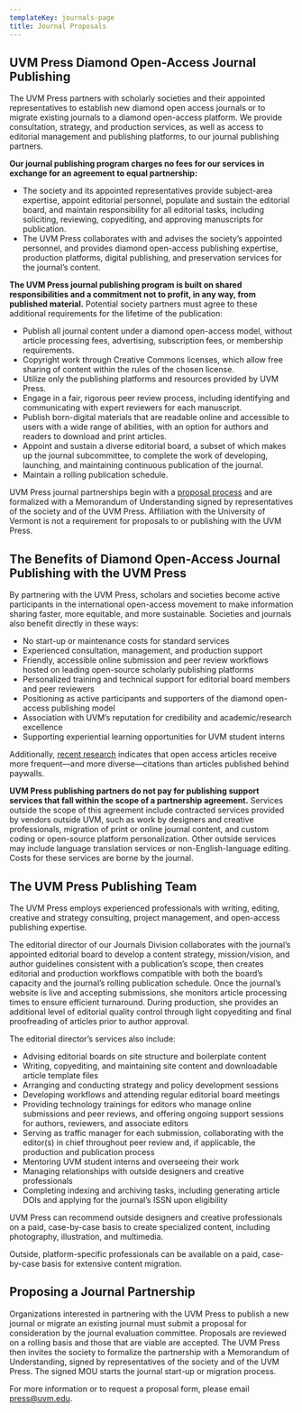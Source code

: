 ```yaml
---
templateKey: journals-page
title: Journal Proposals
---
```

## UVM Press Diamond Open-Access Journal Publishing
The UVM Press partners with scholarly societies and their appointed representatives to establish new diamond open access journals or to migrate existing journals to a diamond open-access platform. We provide consultation, strategy, and production services, as well as access to editorial management and publishing platforms, to our journal publishing partners.

__Our journal publishing program charges no fees for our services in exchange for an agreement to equal partnership:__

* The society and its appointed representatives provide subject-area expertise, appoint editorial personnel, populate and sustain the editorial board, and maintain responsibility for all editorial tasks, including soliciting, reviewing, copyediting, and approving manuscripts for publication.
* The UVM Press collaborates with and advises the society’s appointed personnel, and provides diamond open-access publishing expertise, production platforms, digital publishing, and preservation services for the journal’s content.

__The UVM Press journal publishing program is built on shared responsibilities and a commitment not to profit, in any way, from published material.__ Potential society partners must agree to these additional requirements for the lifetime of the publication:

* Publish all journal content under a diamond open-access model, without article processing fees, advertising, subscription fees, or membership requirements.
* Copyright work through Creative Commons licenses, which allow free sharing of content within the rules of the chosen license.
* Utilize only the publishing platforms and resources provided by UVM Press.
* Engage in a fair, rigorous peer review process, including identifying and communicating with expert reviewers for each manuscript.
* Publish born-digital materials that are readable online and accessible to users with a wide range of abilities, with an option for authors and readers to download and print articles.
* Appoint and sustain a diverse editorial board, a subset of which makes up the journal subcommittee, to complete the work of developing, launching, and maintaining continuous publication of the journal. 
* Maintain a rolling publication schedule.

UVM Press journal partnerships begin with a [proposal process](#proposal-process) and are formalized with a Memorandum of Understanding signed by representatives of the society and of the UVM Press. Affiliation with the University of Vermont is not a requirement for proposals to or publishing with the UVM Press.

## The Benefits of Diamond Open-Access Journal Publishing with the UVM Press
By partnering with the UVM Press, scholars and societies become active participants in the international open-access movement to make information sharing faster, more equitable, and more sustainable. Societies and journals also benefit directly in these ways:

* No start-up or maintenance costs for standard services
* Experienced consultation, management, and production support
* Friendly, accessible online submission and peer review workflows hosted on leading open-source scholarly publishing platforms
* Personalized training and technical support for editorial board members and peer reviewers
* Positioning as active participants and supporters of the diamond open-access publishing model
* Association with UVM’s reputation for credibility and academic/research excellence
* Supporting experiential learning opportunities for UVM student interns

Additionally, [recent research](https://link.springer.com/article/10.1007/s11192-023-04894-0) indicates that open access articles receive more frequent—and more diverse—citations than articles published behind paywalls.

__UVM Press publishing partners do not pay for publishing support services that fall within the scope of a partnership agreement.__ Services outside the scope of this agreement include contracted services provided by vendors outside UVM, such as work by designers and creative professionals, migration of print or online journal content, and custom coding or
open-source platform personalization. Other outside services may include language translation services or non-English-language editing. Costs for these services are borne by the journal.

## The UVM Press Publishing Team
The UVM Press employs experienced professionals with writing, editing, creative and strategy consulting, project management, and open-access publishing expertise.

The editorial director of our Journals Division collaborates with the journal’s appointed editorial board to develop a content strategy, mission/vision, and author guidelines consistent with a publication’s scope, then creates editorial and production workflows compatible with both the board’s capacity and the journal’s rolling publication schedule. Once the journal’s website is live and accepting submissions, she monitors article processing times to ensure efficient turnaround. During production, she provides an additional level of editorial quality control through light copyediting and final proofreading of articles prior to author approval.

The editorial director’s services also include:

* Advising editorial boards on site structure and boilerplate content
* Writing, copyediting, and maintaining site content and downloadable article template files
* Arranging and conducting strategy and policy development sessions
* Developing workflows and attending regular editorial board meetings
* Providing technology trainings for editors who manage online submissions and peer reviews, and offering ongoing support sessions for authors, reviewers, and associate editors 
* Serving as traffic manager for each submission, collaborating with the editor(s) in chief throughout peer review and, if applicable, the production and publication process
* Mentoring UVM student interns and overseeing their work
* Managing relationships with outside designers and creative professionals
* Completing indexing and archiving tasks, including generating article DOIs and applying for the journal’s ISSN upon eligibility

UVM Press can recommend outside designers and creative professionals on a paid, case-by-case basis to create specialized content, including photography, illustration, and multimedia. 

Outside, platform-specific professionals can be available on a paid, case-by-case basis for extensive content migration.

<h2 id="proposal-process">Proposing a Journal Partnership</h2>
<p>Organizations interested in partnering with the UVM Press to publish a new journal or migrate an existing journal must submit a proposal for consideration by the journal evaluation committee. Proposals are reviewed on a rolling basis and those that are viable are accepted. The UVM Press then invites the society to formalize the partnership with a Memorandum of Understanding, signed by representatives of the society and of the UVM Press. The signed MOU starts the journal start-up or migration process.</p>

<p>For more information or to request a proposal form, please email <a href="mailto:press@uvm.edu">press@uvm.edu</a>.</p>

